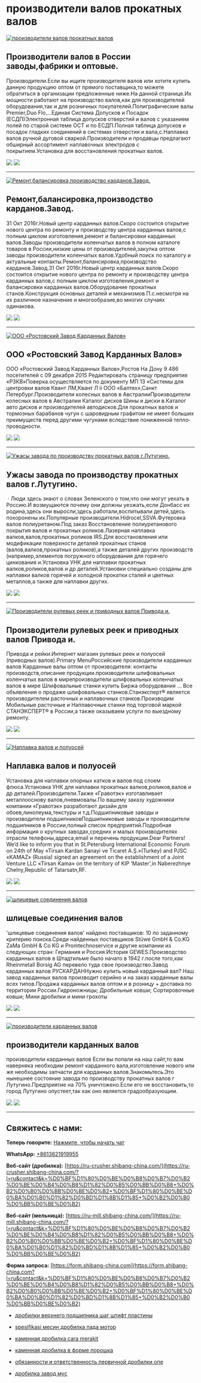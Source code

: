 # производители валов прокатных валов

<a href="https://swt.shibang-china.com/?l=ru&img&k=%D0%BF%D1%80%D0%BE%D0%B8%D0%B7%D0%B2%D0%BE%D0%B4%D0%B8%D1%82%D0%B5%D0%BB%D0%B8+%D0%B2%D0%B0%D0%BB%D0%BE%D0%B2+%D0%BF%D1%80%D0%BE%D0%BA%D0%B0%D1%82%D0%BD%D1%8B%D1%85+%D0%B2%D0%B0%D0%BB%D0%BE%D0%B2" target="_blank">![производители валов прокатных валов](http://static.shibang-china.com/all-800x300/1112.jpg)</a>

## Производители валов в России заводы,фабрики и оптовые.
Производители.Если вы ищите производителя валов или хотите купить данную продукцию оптом от прямого поставщика,то можете обратиться в организации предложенные ниже.На данной странице.Их мощности работают на производство валов,как для производителей оборудования,так и для розничных покупателей.Полиграфические валы Premier,Duo Flo,…Единая Система Допусков и Посадок (ЕСДП)Электронная таблица допусков отверстий и валов с указанием полей по старой системе ОСТ и по ЕСДП.Полная таблица допусков и посадок гладких соединений в системах отверстия и вала,с.Наплавка валов ручной дуговой сваркой.Производители и продавцы предлагают обширный ассортимент наплавочных электродов с покрытием.Установка для восстановления прокатных валов.


<a href="https://whatsapp.shibangsoft.com/WhatsApp.php" target="_blank" title="WhatsApp">![](http://static.shibang-china.com/icon/whatsapp.png)</a> <a href="https://swt.shibang-china.com/?l=ru&icon&k=%D0%BF%D1%80%D0%BE%D0%B8%D0%B7%D0%B2%D0%BE%D0%B4%D0%B8%D1%82%D0%B5%D0%BB%D0%B8+%D0%B2%D0%B0%D0%BB%D0%BE%D0%B2+%D0%BF%D1%80%D0%BE%D0%BA%D0%B0%D1%82%D0%BD%D1%8B%D1%85+%D0%B2%D0%B0%D0%BB%D0%BE%D0%B2" target="_blank">![](http://static.shibang-china.com/icon/chat-ru.png)</a>

---

<a href="https://swt.shibang-china.com/?l=ru&img&k=%D0%BF%D1%80%D0%BE%D0%B8%D0%B7%D0%B2%D0%BE%D0%B4%D0%B8%D1%82%D0%B5%D0%BB%D0%B8+%D0%B2%D0%B0%D0%BB%D0%BE%D0%B2+%D0%BF%D1%80%D0%BE%D0%BA%D0%B0%D1%82%D0%BD%D1%8B%D1%85+%D0%B2%D0%B0%D0%BB%D0%BE%D0%B2" target="_blank">![Ремонт,балансировка,производство карданов.Завод.](http://static.shibang-china.com/all-800x300/1025.jpg)</a>

## Ремонт,балансировка,производство карданов.Завод.
31 Окт 2016г.Новый центр карданных валов.Скоро состоится открытие нового центра по ремонту и производству центра карданных валов,с полным циклом изготовления,ремонт и балансировки карданных валов.Заводы производители коленчатых валов в полном каталоге товаров в России,низкие цены от производителей,закупка оптом заводы производители коленчатых валов.Удобный поиск по каталогу и актуальные контакты.Ремонт,балансировка,производство карданов.Завод.31 Окт 2016г.Новый центр карданных валов.Скоро состоится открытие нового центра по ремонту и производству центра карданных валов,с полным циклом изготовления,ремонт и балансировки карданных валов.Оборудование прокатных станов.Конструкция основных деталей и механизмов П.с.несмотря на их различное назначение и многообразие,во многих случаях одинакова.


<a href="https://whatsapp.shibangsoft.com/WhatsApp.php" target="_blank" title="WhatsApp">![](http://static.shibang-china.com/icon/whatsapp.png)</a> <a href="https://swt.shibang-china.com/?l=ru&icon&k=%D0%BF%D1%80%D0%BE%D0%B8%D0%B7%D0%B2%D0%BE%D0%B4%D0%B8%D1%82%D0%B5%D0%BB%D0%B8+%D0%B2%D0%B0%D0%BB%D0%BE%D0%B2+%D0%BF%D1%80%D0%BE%D0%BA%D0%B0%D1%82%D0%BD%D1%8B%D1%85+%D0%B2%D0%B0%D0%BB%D0%BE%D0%B2" target="_blank">![](http://static.shibang-china.com/icon/chat-ru.png)</a>

---

<a href="https://swt.shibang-china.com/?l=ru&img&k=%D0%BF%D1%80%D0%BE%D0%B8%D0%B7%D0%B2%D0%BE%D0%B4%D0%B8%D1%82%D0%B5%D0%BB%D0%B8+%D0%B2%D0%B0%D0%BB%D0%BE%D0%B2+%D0%BF%D1%80%D0%BE%D0%BA%D0%B0%D1%82%D0%BD%D1%8B%D1%85+%D0%B2%D0%B0%D0%BB%D0%BE%D0%B2" target="_blank">![ООО &#171;Ростовский Завод Карданных Валов&#187;](http://static.shibang-china.com/all-800x300/409.jpg)</a>

## ООО &#171;Ростовский Завод Карданных Валов&#187;
ООО &#171;Ростовский Завод Карданных Валов&#187;,Ростов На Дону 9 486 посетителей с 09 декабря 2015 Редактировать страницу предприятия &#171;РЗКВ&#187;Поверка.осуществляется по документу МП 13 &#171;Системы для центровки валов Квант ЛМ,Квант Л ii ООО &#171;Балтех&#187;,Санкт Петербург.Производители колесных валов в АвстралииПроизводители колесных валов в Австралии Каталог дисков Шины и диски в.Каталог авто дисков и производителей автодисков.Для прокатных валов и тормозных барабанов чугун с шаровидным графитом не имеет больших преимуществ перед другими чугунами вследствие пониженной тепло&#173;проводности.


<a href="https://whatsapp.shibangsoft.com/WhatsApp.php" target="_blank" title="WhatsApp">![](http://static.shibang-china.com/icon/whatsapp.png)</a> <a href="https://swt.shibang-china.com/?l=ru&icon&k=%D0%BF%D1%80%D0%BE%D0%B8%D0%B7%D0%B2%D0%BE%D0%B4%D0%B8%D1%82%D0%B5%D0%BB%D0%B8+%D0%B2%D0%B0%D0%BB%D0%BE%D0%B2+%D0%BF%D1%80%D0%BE%D0%BA%D0%B0%D1%82%D0%BD%D1%8B%D1%85+%D0%B2%D0%B0%D0%BB%D0%BE%D0%B2" target="_blank">![](http://static.shibang-china.com/icon/chat-ru.png)</a>

---

<a href="https://swt.shibang-china.com/?l=ru&img&k=%D0%BF%D1%80%D0%BE%D0%B8%D0%B7%D0%B2%D0%BE%D0%B4%D0%B8%D1%82%D0%B5%D0%BB%D0%B8+%D0%B2%D0%B0%D0%BB%D0%BE%D0%B2+%D0%BF%D1%80%D0%BE%D0%BA%D0%B0%D1%82%D0%BD%D1%8B%D1%85+%D0%B2%D0%B0%D0%BB%D0%BE%D0%B2" target="_blank">![Ужасы завода по производству прокатных валов г.Лутугино.](http://static.shibang-china.com/all-800x300/818.jpg)</a>

## Ужасы завода по производству прокатных валов г.Лутугино.
&nbsp;&#0183;&#32;Люди здесь знают о словах Зеленского о том,что они могут уехать в Россию.И возмущаются почему они должны уезжать,если Донбасс их родина,здесь они выросли,здесь работали,воспитывали детей,здесь похоронены их.Популярные производители.Hidrocel,SSVA.Футеровка валов полиуретаном.Под заказ Восстановление полиуретанового покрытия валов и прокатных роликов.Лазерная наплавка валков,валов,прокатных роликов IRS.Для восстановления или модификации поверхности деталей прокатных станов (валов,валков,прокатных роликов),а также деталей других производств (например,элементов погружного оборудования для горячего цинкования и.Установка УНК для наплавки прокатных валков,роликов,валов и др деталей.Установки специально созданы для наплавки валков горячей и холодной прокатки сталей и цветных металлов,а также для наплавки других.


<a href="https://whatsapp.shibangsoft.com/WhatsApp.php" target="_blank" title="WhatsApp">![](http://static.shibang-china.com/icon/whatsapp.png)</a> <a href="https://swt.shibang-china.com/?l=ru&icon&k=%D0%BF%D1%80%D0%BE%D0%B8%D0%B7%D0%B2%D0%BE%D0%B4%D0%B8%D1%82%D0%B5%D0%BB%D0%B8+%D0%B2%D0%B0%D0%BB%D0%BE%D0%B2+%D0%BF%D1%80%D0%BE%D0%BA%D0%B0%D1%82%D0%BD%D1%8B%D1%85+%D0%B2%D0%B0%D0%BB%D0%BE%D0%B2" target="_blank">![](http://static.shibang-china.com/icon/chat-ru.png)</a>

---

<a href="https://swt.shibang-china.com/?l=ru&img&k=%D0%BF%D1%80%D0%BE%D0%B8%D0%B7%D0%B2%D0%BE%D0%B4%D0%B8%D1%82%D0%B5%D0%BB%D0%B8+%D0%B2%D0%B0%D0%BB%D0%BE%D0%B2+%D0%BF%D1%80%D0%BE%D0%BA%D0%B0%D1%82%D0%BD%D1%8B%D1%85+%D0%B2%D0%B0%D0%BB%D0%BE%D0%B2" target="_blank">![Производители рулевых реек и приводных валов Привода и.](http://static.shibang-china.com/all-800x300/322.jpg)</a>

## Производители рулевых реек и приводных валов Привода и.
Привода и рейки.Интернет магазин рулевых реек и полуосей (приводных валов).Primary MenuРоссийские производители карданных валов Карданные валы оптом от производителя: контакты производств,описание продукции.производители шлифовальных коленчатых валов в мирепроизводители шлифовальных коленчатых валов в мире Шлифовальные станки купить Биржа оборудования … Все объявления о продаже шлифовальных станков.Станэксперт&#174; является производителем расточных и наплавочных станков.Производим Мобильные расточные и Наплавочные станки под торговой маркой СТАНЭКСПЕРТ&#174; в России,а также оказываем услуги по выездному ремонту.


<a href="https://whatsapp.shibangsoft.com/WhatsApp.php" target="_blank" title="WhatsApp">![](http://static.shibang-china.com/icon/whatsapp.png)</a> <a href="https://swt.shibang-china.com/?l=ru&icon&k=%D0%BF%D1%80%D0%BE%D0%B8%D0%B7%D0%B2%D0%BE%D0%B4%D0%B8%D1%82%D0%B5%D0%BB%D0%B8+%D0%B2%D0%B0%D0%BB%D0%BE%D0%B2+%D0%BF%D1%80%D0%BE%D0%BA%D0%B0%D1%82%D0%BD%D1%8B%D1%85+%D0%B2%D0%B0%D0%BB%D0%BE%D0%B2" target="_blank">![](http://static.shibang-china.com/icon/chat-ru.png)</a>

---

<a href="https://swt.shibang-china.com/?l=ru&img&k=%D0%BF%D1%80%D0%BE%D0%B8%D0%B7%D0%B2%D0%BE%D0%B4%D0%B8%D1%82%D0%B5%D0%BB%D0%B8+%D0%B2%D0%B0%D0%BB%D0%BE%D0%B2+%D0%BF%D1%80%D0%BE%D0%BA%D0%B0%D1%82%D0%BD%D1%8B%D1%85+%D0%B2%D0%B0%D0%BB%D0%BE%D0%B2" target="_blank">![Наплавка валов и полуосей](http://static.shibang-china.com/all-800x300/511.jpg)</a>

## Наплавка валов и полуосей
Установка для наплавки опорных катков и валов под слоем флюса.Установка УНК для наплавки прокатных валков,роликов,валов и др деталей.Производители.Также &#171;Гравотэк&#187; изготавливает металлооснову валов,пневмовалы.По вашему заказу художники компании &#171;Гравотэк&#187; разработают дизайн для обоев,линолеума,текстуры и т.д.Подшипниковые заводы и производители подшипниковПодшипниковые заводы и производители подшипников в России,полный список предприятий.Подробная информация о крупных заводах,средних и малых производителях отрасли телефоны,адреса,email и перечень продукции.Dear Partners! We’d like to inform you that in St.Petersburg International Economic Forum on 24th of May &#171;Tirsan Kardan Sanayi ve Ticaret A.Ş.&#187;(Turkey) and PJSC &#171;KAMAZ&#187; (Russia) signed an agreement on the establishment of a Joint Venture LLC &#171;Tirsan Kama&#187; on the territory of KIP ‘Master’,in Naberezhnye Chelny,Republic of Tatarsatn,RF.


<a href="https://whatsapp.shibangsoft.com/WhatsApp.php" target="_blank" title="WhatsApp">![](http://static.shibang-china.com/icon/whatsapp.png)</a> <a href="https://swt.shibang-china.com/?l=ru&icon&k=%D0%BF%D1%80%D0%BE%D0%B8%D0%B7%D0%B2%D0%BE%D0%B4%D0%B8%D1%82%D0%B5%D0%BB%D0%B8+%D0%B2%D0%B0%D0%BB%D0%BE%D0%B2+%D0%BF%D1%80%D0%BE%D0%BA%D0%B0%D1%82%D0%BD%D1%8B%D1%85+%D0%B2%D0%B0%D0%BB%D0%BE%D0%B2" target="_blank">![](http://static.shibang-china.com/icon/chat-ru.png)</a>

---

<a href="https://swt.shibang-china.com/?l=ru&img&k=%D0%BF%D1%80%D0%BE%D0%B8%D0%B7%D0%B2%D0%BE%D0%B4%D0%B8%D1%82%D0%B5%D0%BB%D0%B8+%D0%B2%D0%B0%D0%BB%D0%BE%D0%B2+%D0%BF%D1%80%D0%BE%D0%BA%D0%B0%D1%82%D0%BD%D1%8B%D1%85+%D0%B2%D0%B0%D0%BB%D0%BE%D0%B2" target="_blank">![шлицевые соединения валов](http://static.shibang-china.com/all-800x300/815.jpg)</a>

## шлицевые соединения валов
'шлицевые соединения валов' найдено поставщиков: 10 по заданному критерию поиска.Среди найденных поставщиков St&#252;we GmbH &amp; Co.KG ZaMa GmbH &amp; Co KG и Promtechnoservice и другие компании из следующих стран: Германия и Россия.История GEWES.Производство карданных валов в Штадтильме было начато в 1942 г.после того,как Rheinmetall Borsig AG перевело туда свое производство.Завод карданных валов РУСКАРДАННужно купить новый карданный вал? Наш завод карданных валов производит серийно и на заказ карданные валы всех типов.Продажа карданных валов оптом и в розницу + доставка по территории России.Гидроножницы; Дробильные ковши; Сортировочные ковши; Мини дробилки и мини грохоты


<a href="https://whatsapp.shibangsoft.com/WhatsApp.php" target="_blank" title="WhatsApp">![](http://static.shibang-china.com/icon/whatsapp.png)</a> <a href="https://swt.shibang-china.com/?l=ru&icon&k=%D0%BF%D1%80%D0%BE%D0%B8%D0%B7%D0%B2%D0%BE%D0%B4%D0%B8%D1%82%D0%B5%D0%BB%D0%B8+%D0%B2%D0%B0%D0%BB%D0%BE%D0%B2+%D0%BF%D1%80%D0%BE%D0%BA%D0%B0%D1%82%D0%BD%D1%8B%D1%85+%D0%B2%D0%B0%D0%BB%D0%BE%D0%B2" target="_blank">![](http://static.shibang-china.com/icon/chat-ru.png)</a>

---

<a href="https://swt.shibang-china.com/?l=ru&img&k=%D0%BF%D1%80%D0%BE%D0%B8%D0%B7%D0%B2%D0%BE%D0%B4%D0%B8%D1%82%D0%B5%D0%BB%D0%B8+%D0%B2%D0%B0%D0%BB%D0%BE%D0%B2+%D0%BF%D1%80%D0%BE%D0%BA%D0%B0%D1%82%D0%BD%D1%8B%D1%85+%D0%B2%D0%B0%D0%BB%D0%BE%D0%B2" target="_blank">![производители карданных валов](http://static.shibang-china.com/all-800x300/1215.jpg)</a>

## производители карданных валов
производители карданных валов Если вы попали на наш сайт,то вам наверняка необходим ремонт карданного вала,изготовление нового или же необходимы запчасти для карданных валов.Знакомьтесь.Это нынешнее состояние завода по производству прокатных валов г Лутугино.Предприятие на 70% уничтожено.Если его не восстановить,то город Лутугино опустеет,так как оно является градообразующим.

<a href="https://whatsapp.shibangsoft.com/WhatsApp.php" target="_blank" title="WhatsApp">![](http://static.shibang-china.com/icon/whatsapp.png)</a> <a href="https://swt.shibang-china.com/?l=ru&icon&k=%D0%BF%D1%80%D0%BE%D0%B8%D0%B7%D0%B2%D0%BE%D0%B4%D0%B8%D1%82%D0%B5%D0%BB%D0%B8+%D0%B2%D0%B0%D0%BB%D0%BE%D0%B2+%D0%BF%D1%80%D0%BE%D0%BA%D0%B0%D1%82%D0%BD%D1%8B%D1%85+%D0%B2%D0%B0%D0%BB%D0%BE%D0%B2" target="_blank">![](http://static.shibang-china.com/icon/chat-ru.png)</a>

---
## Свяжитесь с нами:

**Теперь говорите:** [Нажмите, чтобы начать чат](https://swt.shibang-china.com?l=ru&contact&k=%D0%BF%D1%80%D0%BE%D0%B8%D0%B7%D0%B2%D0%BE%D0%B4%D0%B8%D1%82%D0%B5%D0%BB%D0%B8+%D0%B2%D0%B0%D0%BB%D0%BE%D0%B2+%D0%BF%D1%80%D0%BE%D0%BA%D0%B0%D1%82%D0%BD%D1%8B%D1%85+%D0%B2%D0%B0%D0%BB%D0%BE%D0%B2)

**WhatsApp:**  [+8613621919955](https://whatsapp.shibangsoft.com/WhatsApp.php)

**Веб-сайт (дробилка):** [https://ru-crusher.shibang-china.com/](https://ru-crusher.shibang-china.com/?l=ru&contact&k=%D0%BF%D1%80%D0%BE%D0%B8%D0%B7%D0%B2%D0%BE%D0%B4%D0%B8%D1%82%D0%B5%D0%BB%D0%B8+%D0%B2%D0%B0%D0%BB%D0%BE%D0%B2+%D0%BF%D1%80%D0%BE%D0%BA%D0%B0%D1%82%D0%BD%D1%8B%D1%85+%D0%B2%D0%B0%D0%BB%D0%BE%D0%B2)

**Веб-сайт (мельница):** [https://ru-mill.shibang-china.com/](https://ru-mill.shibang-china.com/?l=ru&contact&k=%D0%BF%D1%80%D0%BE%D0%B8%D0%B7%D0%B2%D0%BE%D0%B4%D0%B8%D1%82%D0%B5%D0%BB%D0%B8+%D0%B2%D0%B0%D0%BB%D0%BE%D0%B2+%D0%BF%D1%80%D0%BE%D0%BA%D0%B0%D1%82%D0%BD%D1%8B%D1%85+%D0%B2%D0%B0%D0%BB%D0%BE%D0%B2)

**Форма запроса:** [https://form.shibang-china.com](https://form.shibang-china.com?l=ru&contact&k=%D0%BF%D1%80%D0%BE%D0%B8%D0%B7%D0%B2%D0%BE%D0%B4%D0%B8%D1%82%D0%B5%D0%BB%D0%B8+%D0%B2%D0%B0%D0%BB%D0%BE%D0%B2+%D0%BF%D1%80%D0%BE%D0%BA%D0%B0%D1%82%D0%BD%D1%8B%D1%85+%D0%B2%D0%B0%D0%BB%D0%BE%D0%B2)

* [дробилки верхнего подшипника шаг штифт пластины](../123/%D0%B4%D1%80%D0%BE%D0%B1%D0%B8%D0%BB%D0%BA%D0%B8%20%D0%B2%D0%B5%D1%80%D1%85%D0%BD%D0%B5%D0%B3%D0%BE%20%D0%BF%D0%BE%D0%B4%D1%88%D0%B8%D0%BF%D0%BD%D0%B8%D0%BA%D0%B0%20%D1%88%D0%B0%D0%B3%20%D1%88%D1%82%D0%B8%D1%84%D1%82%20%D0%BF%D0%BB%D0%B0%D1%81%D1%82%D0%B8%D0%BD%D1%8B.md)

* [spesifikasi месин дробилка пада мотор](../122/spesifikasi%20%D0%BC%D0%B5%D1%81%D0%B8%D0%BD%20%D0%B4%D1%80%D0%BE%D0%B1%D0%B8%D0%BB%D0%BA%D0%B0%20%D0%BF%D0%B0%D0%B4%D0%B0%20%D0%BC%D0%BE%D1%82%D0%BE%D1%80.md)

* [каменная дробилка cara merakit](../124/%D0%BA%D0%B0%D0%BC%D0%B5%D0%BD%D0%BD%D0%B0%D1%8F%20%D0%B4%D1%80%D0%BE%D0%B1%D0%B8%D0%BB%D0%BA%D0%B0%20cara%20merakit.md)

* [каменная дробилка в форме порошка](../125/%D0%BA%D0%B0%D0%BC%D0%B5%D0%BD%D0%BD%D0%B0%D1%8F%20%D0%B4%D1%80%D0%BE%D0%B1%D0%B8%D0%BB%D0%BA%D0%B0%20%D0%B2%20%D1%84%D0%BE%D1%80%D0%BC%D0%B5%20%D0%BF%D0%BE%D1%80%D0%BE%D1%88%D0%BA%D0%B0.md)

* [обязанности и ответственность первичной дробилки опе](../123/%D0%BE%D0%B1%D1%8F%D0%B7%D0%B0%D0%BD%D0%BD%D0%BE%D1%81%D1%82%D0%B8%20%D0%B8%20%D0%BE%D1%82%D0%B2%D0%B5%D1%82%D1%81%D1%82%D0%B2%D0%B5%D0%BD%D0%BD%D0%BE%D1%81%D1%82%D1%8C%20%D0%BF%D0%B5%D1%80%D0%B2%D0%B8%D1%87%D0%BD%D0%BE%D0%B9%20%D0%B4%D1%80%D0%BE%D0%B1%D0%B8%D0%BB%D0%BA%D0%B8%20%D0%BE%D0%BF%D0%B5.md)

* [дробилка завод мус](../123/%D0%B4%D1%80%D0%BE%D0%B1%D0%B8%D0%BB%D0%BA%D0%B0%20%D0%B7%D0%B0%D0%B2%D0%BE%D0%B4%20%D0%BC%D1%83%D1%81.md)